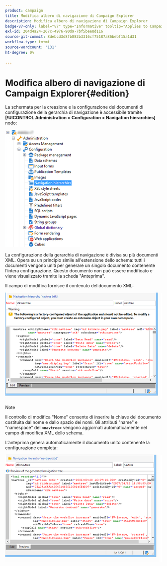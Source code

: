 ```yaml
---
product: campaign
title: Modifica albero di navigazione di Campaign Explorer
description: Modifica albero di navigazione di Campaign Explorer
badge-v7-only: label="v7" type="Informative" tooltip="Applies to Campaign Classic v7 only"
exl-id: 204d4a24-267c-4976-90d9-7bf5bee8d116
source-git-commit: 8debcd3d8fb883b3316cf75187a86bebf15a1d31
workflow-type: tm+mt
source-wordcount: '131'
ht-degree: 0%

---
```



# Modifica albero di navigazione di Campaign Explorer{#edition}

La schermata per la creazione e la configurazione dei documenti di configurazione della gerarchia di navigazione è accessibile tramite **[!UICONTROL Administration > Configuration > Navigation hierarchies]** nodo:

![](assets/d_ncs_integration_navigation_arbo.png)

La configurazione della gerarchia di navigazione è divisa su più documenti XML. Opera su un principio simile all&#39;estensione dello schema: tutti i documenti vengono uniti per generare un singolo documento contenente l’intera configurazione. Questo documento non può essere modificato e viene visualizzato tramite la scheda &quot;Anteprima&quot;.

Il campo di modifica fornisce il contenuto del documento XML:

![](assets/d_ncs_integration_navigation_edit.png)

>[!NOTE]
>
>Il controllo di modifica &quot;Nome&quot; consente di inserire la chiave del documento costituita dal nome e dallo spazio dei nomi. Gli attributi &quot;name&quot; e &quot;namespace&quot; del **`<navtree>`** vengono aggiornati automaticamente nel campo di modifica XML dello schema.

L’anteprima genera automaticamente il documento unito contenente la configurazione completa:

![](assets/d_ncs_integration_navigation_preview.png)
